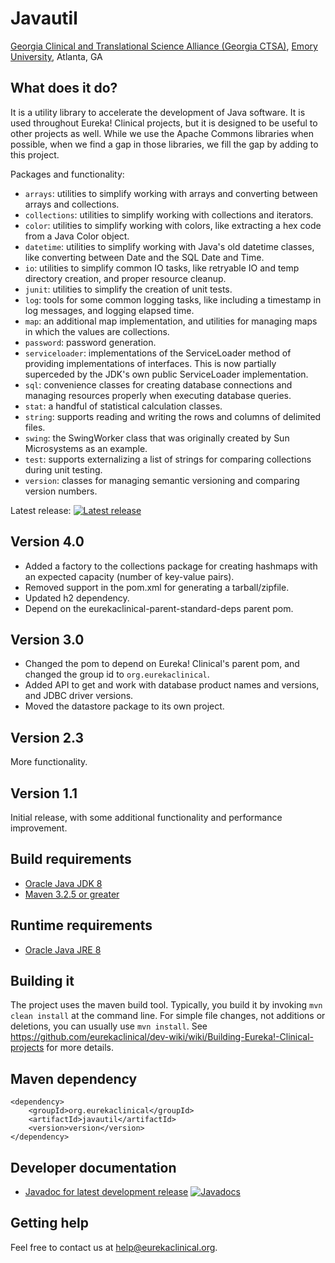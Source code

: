 # Javautil
[Georgia Clinical and Translational Science Alliance (Georgia CTSA)](http://www.georgiactsa.org), [Emory University](http://www.emory.edu), Atlanta, GA

## What does it do?
It is a utility library to accelerate the development of Java software. It is used throughout Eureka! Clinical projects, but it is designed to be useful to other projects as well. While we use the Apache Commons libraries when possible, when we find a gap in those libraries, we fill the gap by adding to this project.

Packages and functionality:
* `arrays`: utilities to simplify working with arrays and converting between arrays and collections.
* `collections`: utilities to simplify working with collections and iterators.
* `color`: utilities to simplify working with colors, like extracting a hex code from a Java Color object.
* `datetime`: utilities to simplify working with Java's old datetime classes, like converting between Date and the SQL Date and Time.
* `io`: utilities to simplify common IO tasks, like retryable IO and temp directory creation, and proper resource cleanup.
* `junit`: utilities to simplify the creation of unit tests.
* `log`: tools for some common logging tasks, like including a timestamp in log messages, and logging elapsed time.
* `map`: an additional map implementation, and utilities for managing maps in which the values are collections.
* `password`: password generation.
* `serviceloader`: implementations of the ServiceLoader method of providing implementations of interfaces. This is now partially superceded by the JDK's own public ServiceLoader implementation.
* `sql`: convenience classes for creating database connections and managing resources properly when executing database queries.
* `stat`: a handful of statistical calculation classes.
* `string`: supports reading and writing the rows and columns of delimited files.
* `swing`: the SwingWorker class that was originally created by Sun Microsystems as an example.
* `test`: supports externalizing a list of strings for comparing collections during unit testing.
* `version`: classes for managing semantic versioning and comparing version numbers.

Latest release: [![Latest release](https://maven-badges.herokuapp.com/maven-central/org.eurekaclinical/javautil/badge.svg)](https://maven-badges.herokuapp.com/maven-central/org.eurekaclinical/javautil)

## Version 4.0
* Added a factory to the collections package for creating hashmaps with an expected capacity (number of key-value pairs).
* Removed support in the pom.xml for generating a tarball/zipfile. 
* Updated h2 dependency.
* Depend on the eurekaclinical-parent-standard-deps parent pom.

## Version 3.0
* Changed the pom to depend on Eureka! Clinical's parent pom, and changed the group id to `org.eurekaclinical`.
* Added API to get and work with database product names and versions, and JDBC driver versions.
* Moved the datastore package to its own project.

## Version 2.3
More functionality.

## Version 1.1
Initial release, with some additional functionality and performance improvement.

## Build requirements
* [Oracle Java JDK 8](http://www.oracle.com/technetwork/java/javase/overview/index.html)
* [Maven 3.2.5 or greater](https://maven.apache.org)

## Runtime requirements
* [Oracle Java JRE 8](http://www.oracle.com/technetwork/java/javase/overview/index.html)

## Building it
The project uses the maven build tool. Typically, you build it by invoking `mvn clean install` at the command line. For simple file changes, not additions or deletions, you can usually use `mvn install`. See https://github.com/eurekaclinical/dev-wiki/wiki/Building-Eureka!-Clinical-projects for more details.

## Maven dependency
```
<dependency>
    <groupId>org.eurekaclinical</groupId>
    <artifactId>javautil</artifactId>
    <version>version</version>
</dependency>
```

## Developer documentation
* [Javadoc for latest development release](http://javadoc.io/doc/org.eurekaclinical/javautil) [![Javadocs](http://javadoc.io/badge/org.eurekaclinical/javautil.svg)](http://javadoc.io/doc/org.eurekaclinical/javautil)

## Getting help
Feel free to contact us at help@eurekaclinical.org.
